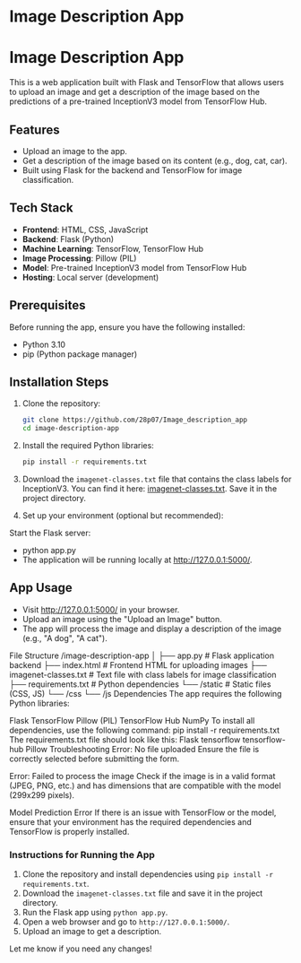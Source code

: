 # Image Description App

# Image Description App

This is a web application built with Flask and TensorFlow that allows users to upload an image and get a description of the image based on the predictions of a pre-trained InceptionV3 model from TensorFlow Hub.

## Features
- Upload an image to the app.
- Get a description of the image based on its content (e.g., dog, cat, car).
- Built using Flask for the backend and TensorFlow for image classification.

## Tech Stack
- **Frontend**: HTML, CSS, JavaScript
- **Backend**: Flask (Python)
- **Machine Learning**: TensorFlow, TensorFlow Hub
- **Image Processing**: Pillow (PIL)
- **Model**: Pre-trained InceptionV3 model from TensorFlow Hub
- **Hosting**: Local server (development)

## Prerequisites

Before running the app, ensure you have the following installed:

- Python 3.10
- pip (Python package manager)

## Installation Steps

1. Clone the repository:

    ```bash
    git clone https://github.com/28p07/Image_description_app
    cd image-description-app
    ```

2. Install the required Python libraries:

    ```bash
    pip install -r requirements.txt
    ```

3. Download the `imagenet-classes.txt` file that contains the class labels for InceptionV3. You can find it here: [imagenet-classes.txt](https://raw.githubusercontent.com/anishathalye/imagenet-simple-labels/master/imagenet-simple-labels.json). Save it in the project directory.

4. Set up your environment (optional but recommended):
  
Start the Flask server:
- python app.py
- The application will be running locally at http://127.0.0.1:5000/.

## App Usage
- Visit http://127.0.0.1:5000/ in your browser.
- Upload an image using the "Upload an Image" button.
- The app will process the image and display a description of the image (e.g., "A dog", "A cat").


File Structure
/image-description-app
│
├── app.py                  # Flask application backend
├── index.html              # Frontend HTML for uploading images
├── imagenet-classes.txt    # Text file with class labels for image classification
├── requirements.txt        # Python dependencies
└── /static                 # Static files (CSS, JS)
    └── /css
    └── /js
Dependencies
The app requires the following Python libraries:

Flask
TensorFlow
Pillow (PIL)
TensorFlow Hub
NumPy
To install all dependencies, use the following command:
pip install -r requirements.txt
The requirements.txt file should look like this:
Flask
tensorflow
tensorflow-hub
Pillow
Troubleshooting
Error: No file uploaded
Ensure the file is correctly selected before submitting the form.

Error: Failed to process the image
Check if the image is in a valid format (JPEG, PNG, etc.) and has dimensions that are compatible with the model (299x299 pixels).

Model Prediction Error
If there is an issue with TensorFlow or the model, ensure that your environment has the required dependencies and TensorFlow is properly installed.


### Instructions for Running the App
1. Clone the repository and install dependencies using `pip install -r requirements.txt`.
2. Download the `imagenet-classes.txt` file and save it in the project directory.
3. Run the Flask app using `python app.py`.
4. Open a web browser and go to `http://127.0.0.1:5000/`.
5. Upload an image to get a description.

Let me know if you need any changes!






